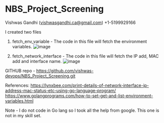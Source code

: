 # NBS_Project_Screening

Vishwas Gandhi (vishwasgandhi.ca@gmail.com)
+1-5199929166

I created two files
1) fetch_env_variable - The code in this file will fetch the environment variables.
   ![image](https://user-images.githubusercontent.com/35800572/152616113-72a0fa92-41f2-4cd6-a9f9-cd7088586d0a.png)

3) fetch_network_interface - The code in this file will fetch the IP add, MAC add and interface name.
   ![image](https://user-images.githubusercontent.com/35800572/152616194-29d85eee-627e-4ec2-8743-cfe52bc32ca1.png)


GITHUB repo - https://github.com/vishwas-devops/NBS_Project_Screening.git

References:
https://lynxbee.com/print-details-of-network-interface-ip-address-mac-status-etc-using-go-language-program/
https://www.golangprograms.com/how-to-set-get-and-list-environment-variables.html

Note - I do not code in Go lang so I took all the help from google. This one is not in my skill set.
